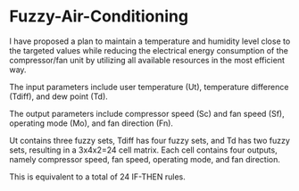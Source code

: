 # Fuzzy-Air-Conditioning

I have proposed a plan to maintain a temperature and humidity level close to the targeted values while reducing the electrical energy consumption of the compressor/fan unit by utilizing all available resources in the most efficient way.

The input parameters include user temperature (Ut), temperature difference (Tdiff), and dew point (Td).

The output parameters include compressor speed (Sc) and fan speed (Sf), operating mode (Mo), and fan direction (Fn).

Ut contains three fuzzy sets, Tdiff has four fuzzy sets, and Td has two fuzzy sets, resulting in a 3x4x2=24 cell matrix. Each cell contains four outputs, namely compressor speed, fan speed, operating mode, and fan direction.

This is equivalent to a total of 24 IF-THEN rules.

